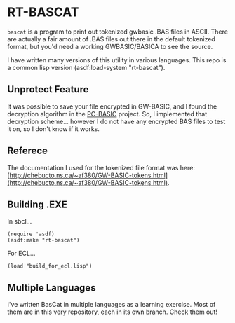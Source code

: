 # RT-BASCAT

`bascat` is a program to print out tokenized gwbasic .BAS files in
ASCII.  There are actually a fair amount of .BAS files out there in
the default tokenized format, but you'd need a working GWBASIC/BASICA
to see the source.

I have written many versions of this utility in various languages. This
repo is a common lisp version (asdf:load-system "rt-bascat").

## Unprotect Feature

It was possible to save your file encrypted in GW-BASIC, and I found
the decryption algorithm in the
[PC-BASIC](http://sourceforge.net/p/pcbasic/wiki/Home/) project. So, I
implemented that decryption scheme... however I do not have any
encrypted BAS files to test it on, so I don't know if it works.

## Referece

The documentation I used for the tokenized file format was here:
[http://chebucto.ns.ca/~af380/GW-BASIC-tokens.html](http://chebucto.ns.ca/~af380/GW-BASIC-tokens.html).

## Building .EXE

In sbcl...

    (require 'asdf)
    (asdf:make "rt-bascat")

For ECL...

    (load "build_for_ecl.lisp")

## Multiple Languages

I've written BasCat in multiple languages as a learning exercise.
Most of them are in this very repository, each in its own branch.
Check them out!

